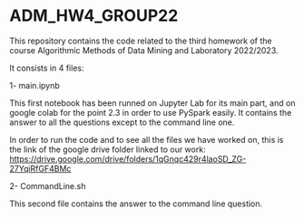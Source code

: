 # ADM_HW4_GROUP22

This repository contains the code related to the third homework of the course Algorithmic Methods of Data Mining and Laboratory 2022/2023.

It consists in 4 files:

1- main.ipynb

This first notebook has been runned on Jupyter Lab for its main part, and on google colab for the point 2.3 in order to use PySpark easily. It contains the answer to all the questions except to the command line one.

In order to run the code and to see all the files we have worked on, this is the link of the google drive folder linked to our work:
https://drive.google.com/drive/folders/1qGnqc429r4laoSD_ZG-27YqiRfGF4BMc


2- CommandLine.sh 

This second file contains the answer to the command line question.

